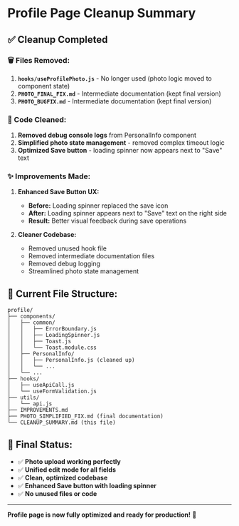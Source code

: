 # Profile Page Cleanup Summary

## ✅ **Cleanup Completed**

### **🗑️ Files Removed:**
1. **`hooks/useProfilePhoto.js`** - No longer used (photo logic moved to component state)
2. **`PHOTO_FINAL_FIX.md`** - Intermediate documentation (kept final version)
3. **`PHOTO_BUGFIX.md`** - Intermediate documentation (kept final version)

### **🧹 Code Cleaned:**
1. **Removed debug console logs** from PersonalInfo component
2. **Simplified photo state management** - removed complex timeout logic
3. **Optimized Save button** - loading spinner now appears next to "Save" text

### **✨ Improvements Made:**
1. **Enhanced Save Button UX:**
   - **Before:** Loading spinner replaced the save icon
   - **After:** Loading spinner appears next to "Save" text on the right side
   - **Result:** Better visual feedback during save operations

2. **Cleaner Codebase:**
   - Removed unused hook file
   - Removed intermediate documentation files
   - Removed debug logging
   - Streamlined photo state management

## 📁 **Current File Structure:**
```
profile/
├── components/
│   ├── common/
│   │   ├── ErrorBoundary.js
│   │   ├── LoadingSpinner.js
│   │   ├── Toast.js
│   │   └── Toast.module.css
│   ├── PersonalInfo/
│   │   ├── PersonalInfo.js (cleaned up)
│   │   └── ...
│   └── ...
├── hooks/
│   ├── useApiCall.js
│   └── useFormValidation.js
├── utils/
│   └── api.js
├── IMPROVEMENTS.md
├── PHOTO_SIMPLIFIED_FIX.md (final documentation)
└── CLEANUP_SUMMARY.md (this file)
```

## 🎯 **Final Status:**
- ✅ **Photo upload working perfectly**
- ✅ **Unified edit mode for all fields**
- ✅ **Clean, optimized codebase**
- ✅ **Enhanced Save button with loading spinner**
- ✅ **No unused files or code**

---

**Profile page is now fully optimized and ready for production!** 🚀
